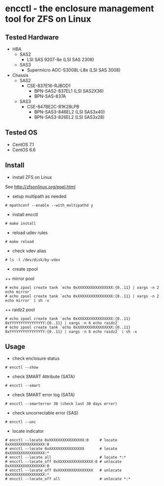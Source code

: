 # encctl - the enclosure management tool for ZFS on Linux

## Tested Hardware

* HBA
  * SAS2
    * LSI SAS 9207-8e (LSI SAS 2308)
  * SAS3
    * Supermicro AOC-S3008L-L8e (LSI SAS 3008)
* Chassis
  * SAS2
    * CSE-837E16-RJBOD1
      * BPN-SAS2-837EL1 (LSI SAS2X36)
      * BPN-SAS-837A
  * SAS3
    * CSE-847BE2C-R1K28LPB
      * BPN-SAS3-846EL2 (LSI SAS3x40)
      * BPN-SAS3-826EL2 (LSI SAS3x28)

## Tested OS

* CentOS 7.1
* CentOS 6.6

## Install

+ install ZFS on Linux

See http://zfsonlinux.org/epel.html

+ setup multipath as needed

```
# mpathconf --enable --with_multipathd y
```

+ install encctl

```
# make install
```

+ reload udev rules

```
# make reload
```

+ check vdev alias

```
# ls -l /dev/disk/by-vdev
```

+ create zpool

++ mirror pool

```
# echo zpool create tank `echo 0xXXXXXXXXXXXXXXXX:{0..11} | xargs -n 2 echo mirror`
# echo zpool create tank `echo 0xXXXXXXXXXXXXXXXX:{0..11} | xargs -n 2 echo mirror` | sh -x
```

++ raidz2 pool

```
# echo zpool create tank `echo 0xXXXXXXXXXXXXXXXX:{0..11} 0xYYYYYYYYYYYYYYYY:{0..11} | xargs -n 6 echo raidz2`
# echo zpool create tank `echo 0xXXXXXXXXXXXXXXXX:{0..11} 0xYYYYYYYYYYYYYYYY:{0..11} | xargs -n 6 echo raidz2` | sh -x
```

## Usage

+ check enclosure status

```
# encctl --show
```

+ check SMART Attribute (SATA)

```
# encctl --smart
```

+ check SMART error log (SATA)

```
# encctl --smarterror 30 (check last 30 days error)
```

+ check uncorrectable error (SAS)

```
# encctl --unc
```

+ locate indicator

```
# encctl --locate 0xXXXXXXXXXXXXXXXX:0     # locate 0xXXXXXXXXXXXXXXXX:0
# encctl --locate 0xXXXXXXXXXXXXXXXX       # locate 0xXXXXXXXXXXXXXXXX:*
# encctl --locate all                      # locate *:*
# encctl --locate_off 0xXXXXXXXXXXXXXXXX:0 # unlocate 0xXXXXXXXXXXXXXXXX:0
# encctl --locate_off 0xXXXXXXXXXXXXXXXX   # unlocate 0xXXXXXXXXXXXXXXXX:*
# encctl --locate_off all                  # unlocate *:*
```